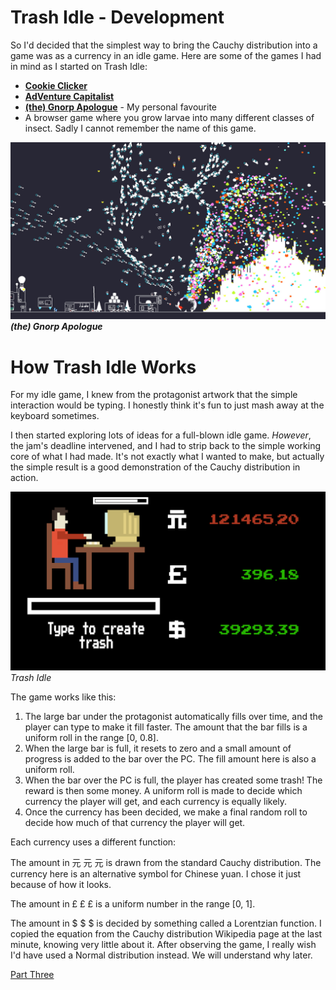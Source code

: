 # Trash Idle - Development
So I'd decided that the simplest way to bring the Cauchy distribution into a game was as a currency in an idle game. Here are some of the games I had in mind as I started on Trash Idle:

* **[Cookie Clicker](https://cookieclicker.com/)**
* **[AdVenture Capitalist](https://en.wikipedia.org/wiki/AdVenture_Capitalist)**
* **[(the) Gnorp Apologue](https://store.steampowered.com/app/1473350/the_Gnorp_Apologue/)** - My personal favourite
* A browser game where you grow larvae into many different classes of insect. Sadly I cannot remember the name of this game.

![](./Media/GnorpApologue.jpg)
***(the) Gnorp Apologue***
# How Trash Idle Works
For my idle game, I knew from the protagonist artwork that the simple interaction would be typing. I honestly think it's fun to just mash away at the keyboard sometimes. 

I then started exploring lots of ideas for a full-blown idle game. *However*, the jam's deadline intervened, and I had to strip back to the simple working core of what I had made. It's not exactly what I wanted to make, but actually the simple result is a good demonstration of the Cauchy distribution in action.

![](./Media/GameScreenshot.png)
*Trash Idle*

The game works like this:

1. The large bar under the protagonist automatically fills over time, and the player can type to make it fill faster. The amount that the bar fills is a uniform roll in the range \[0, 0.8\].
2. When the large bar is full, it resets to zero and a small amount of progress is added to the bar over the PC. The fill amount here is also a uniform roll.
3. When the bar over the PC is full, the player has created some trash! The reward is then some money. A uniform roll is made to decide which currency the player will get, and each currency is equally likely. 
4. Once the currency has been decided, we make a final random roll to decide how much of that currency the player will get. 

Each currency uses a different function:

The amount in 元 元 元 is drawn from the standard Cauchy distribution. The currency here is an alternative symbol for Chinese yuan. I chose it just because of how it looks.

The amount in £ £ £ is a uniform number in the range \[0, 1\].

The amount in $ $ $ is decided by something called a Lorentzian function. I copied the equation from the Cauchy distribution Wikipedia page at the last minute, knowing very little about it. After observing the game, I really wish I'd have used a Normal distribution instead. We will understand why later.

[Part Three](./Post-mortem%2003.md)